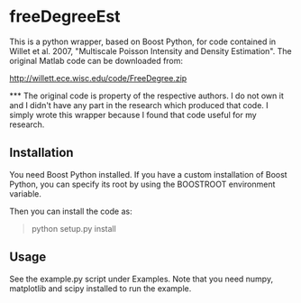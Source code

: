 # freeDegreeEst

This is a python wrapper, based on Boost Python, for code contained in 
Willet et al. 2007, "Multiscale Poisson Intensity and Density Estimation". 
The original Matlab code can be downloaded from:

http://willett.ece.wisc.edu/code/FreeDegree.zip 

*** The original code is property of the respective authors. I do not own
it and I didn't have any part in the research which produced that code. I simply
wrote this wrapper because I found that code useful for my research.

## Installation

You need Boost Python installed. If you have a custom installation of Boost
Python, you can specify its root by using the BOOSTROOT environment variable.

Then you can install the code as:

> python setup.py install

## Usage

See the example.py script under Examples. Note that you need numpy, matplotlib
and scipy installed to run the example.
